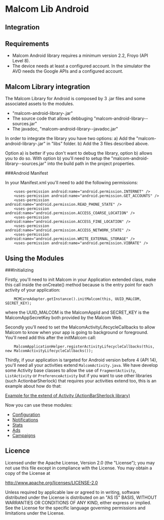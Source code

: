 Malcom Lib Android
==============

Integration
------------


Requirements
------------

- Malcom Android library requires a minimum version 2.2, Froyo (API Level 8).
- The device needs at least a configured account. In the simulator the AVD needs the Google APIs and a configured account.


Malcom Library integration
------------
The Malcom Library for Android is composed by 3 .jar files and some associated assets to the modules.
- "malcom-android-library-<version>.jar"
- The source code that allows debbuging "malcom-android-library-<version>-sources.jar"
- The javadoc, "malcom-android-library-<version>-javadoc.jar"

In order to integrate the library you have two options:
a) Add the "malcom-android-library-<version>.jar" in "libs" folder.
b) Add the 3 files described above.

Option a) is better if you don't want to debug the library, option b) allows you to do so. With option b) you'll need to setup the "malcom-android-library-<version>-sources.jar" into the build path in the project properties.



###Android Manifest 

In your Manifest.xml you'll need to add the following permissions:

        <uses-permission android:name="android.permission.INTERNET" />
        <uses-permission android:name="android.permission.GET_ACCOUNTS" />
        <uses-permission android:name="android.permission.READ_PHONE_STATE" />
        <uses-permission android:name="android.permission.ACCESS_COARSE_LOCATION" />
        <uses-permission android:name="android.permission.ACCESS_FINE_LOCATION" />
        <uses-permission android:name="android.permission.ACCESS_NETWORK_STATE" />
        <uses-permission android:name="android.permission.WRITE_EXTERNAL_STORAGE" />
        <uses-permission android:name="android.permission.VIBRATE" />


Using the Modules
------------

###Initializing

Firstly, you'll need to init Malcom in your Application extended class, make this call inside the onCreate() method because is the entry point for each activity of your application:

        MCMCoreAdapter.getInstance().initMalcom(this, UUID_MALCOM, SECRET_KEY);
        
where the UUID_MALCOM is the MalcomAppId and SECRET_KEY is the MalcomAppSecretKey both provided by the Malcom Web.

Secondly you'll need to set the MalcomActivityLifecycleCallbacks to allow Malcom to know when your app is going to background or foreground. You'll need add this after the initMalcom call:

        MalcomApplicationHelper.registerActivityLifecycleCallbacks(this, new MalcomActivityLifecycleCallbacks());

Thirdly, if your application is targeted for Android version before 4 (API 14), you'll need all your activities extend `MalcomActivity.java`.
We have develop some Activity base classes to allow the use of `FragmentActivity`, `ListActivity` or `PreferenceActivity` but if you want to use other libraries (such ActionbarSherlock) that requires your activities extend too, 
this is an example about how do that:

[Example for the extend of Activity (ActionBarSherlock library)](https://github.com/MyMalcom/malcom-lib-android/wiki/ActivityExtendExample)


Now you can use these modules:

* [Configuration](https://github.com/MyMalcom/malcom-lib-android/wiki/Configuration)
* [Notifications](https://github.com/MyMalcom/malcom-lib-android/wiki/Notifications)
* [Stats](https://github.com/MyMalcom/malcom-lib-android/wiki/Stats)	
* [Ads](https://github.com/MyMalcom/malcom-lib-android/wiki/Ads)	
* [Campaigns](https://github.com/MyMalcom/malcom-lib-android/wiki/Campaign)



Licence
-------

Licensed under the Apache License, Version 2.0 (the "License");
you may not use this file except in compliance with the License.
You may obtain a copy of the License at

http://www.apache.org/licenses/LICENSE-2.0

Unless required by applicable law or agreed to in writing, software
distributed under the License is distributed on an "AS IS" BASIS,
WITHOUT WARRANTIES OR CONDITIONS OF ANY KIND, either express or implied.
See the License for the specific language governing permissions and
limitations under the License.
